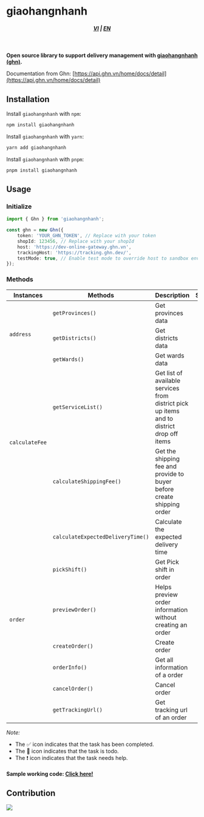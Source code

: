 # giaohangnhanh

<div style="text-align: center;">
    <h5>
        <a href="./README.md">VI</a>
        |
        <a href="./README_en-US.md">EN</a>
    </h5>
</div>
<br/>

<strong>Open source library to support delivery management with [giaohangnhanh (ghn)](https://ghn.vn).</strong>

Documentation from Ghn: [https://api.ghn.vn/home/docs/detail](https://api.ghn.vn/home/docs/detail)

## Installation

Install `giaohangnhanh` with `npm`:

```bash
npm install giaohangnhanh
```

Install `giaohangnhanh` with `yarn`:

```bash
yarn add giaohangnhanh
```

Install `giaohangnhanh` with `pnpm`:

```bash
pnpm install giaohangnhanh
```

## Usage

### Initialize

```ts
import { Ghn } from 'giaohangnhanh';

const ghn = new Ghn({
    token: 'YOUR_GHN_TOKEN', // Replace with your token
    shopId: 123456, // Replace with your shopId
    host: 'https://dev-online-gateway.ghn.vn',
    trackingHost: 'https://tracking.ghn.dev/',
    testMode: true, // Enable test mode to override host to sandbox environment
});
```

### Methods

<table>
    <thead>
        <tr>
            <th>Instances</th>
            <th>Methods</th>
            <th>Description</th>
            <th>Status</th>
        </tr>
    </thead>
    <tbody>
        <tr>
            <td rowspan="3"><code>address</code></td>
            <td><code>getProvinces()</code></td>
            <td>Get provinces data</td>
            <td style="text-align:center">✅</td>
        </tr>
        <tr>
            <td><code>getDistricts()</code></td>
            <td>Get districts data</td>
            <td style="text-align:center">✅</td>
        </tr>
        <tr>
            <td><code>getWards()</code></td>
            <td>Get wards data</td>
            <td style="text-align:center">✅</td>
        </tr>
        <tr>
            <td rowspan="2"><code>calculateFee</code></td>
            <td><code>getServiceList()</code></td>
            <td>Get list of available services from district pick up items and to district drop off items</td>
            <td style="text-align:center">✅</td>
        </tr>
        <tr>
            <td><code>calculateShippingFee()</code></td>
            <td>Get the shipping fee and provide to buyer before create shipping order</td>
            <td style="text-align:center">✅</td>
        </tr>
        <tr>
            <td rowspan="7"><code>order</code></td>
            <td><code>calculateExpectedDeliveryTime()</code></td>
            <td>Calculate the expected delivery time</td>
            <td style="text-align:center">✅</td>
        </tr>
        <tr>
            <td><code>pickShift()</code></td>
            <td>Get Pick shift in order</td>
            <td style="text-align:center">✅</td>
        </tr>
        <tr>
            <td><code>previewOrder()</code></td>
            <td>Helps preview order information without creating an order</td>
            <td style="text-align:center">✅</td>
        </tr>
        <tr>
            <td><code>createOrder()</code></td>
            <td>Create order</td>
            <td style="text-align:center">✅</td>
        </tr>
        <tr>
            <td><code>orderInfo()</code></td>
            <td>Get all information of a order</td>
            <td style="text-align:center">✅</td>
        </tr>
        <tr>
            <td><code>cancelOrder()</code></td>
            <td>Cancel order</td>
            <td style="text-align:center">✅</td>
        </tr>
        <tr>
            <td><code>getTrackingUrl()</code></td>
            <td>Get tracking url of an order</td>
            <td style="text-align:center">✅</td>
        </tr>
    </tbody>
</table>

_Note:_

- The ✅ icon indicates that the task has been completed.
- The 📝 icon indicates that the task is todo.
- The ❗ icon indicates that the task needs help.

#### Sample working code: <a href="https://github.com/lehuygiang28/giaohangnhanh/blob/HEAD/example/index.ts" target="_blank">Click here!</a>

## Contribution

<a href="https://github.com/lehuygiang28/giaohangnhanh/graphs/contributors">
  <img src="https://contrib.rocks/image?repo=lehuygiang28/giaohangnhanh" />
</a>
